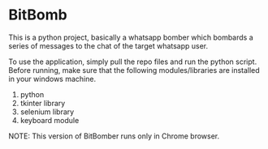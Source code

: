 # BitBomb
This is a python project, basically a whatsapp bomber which bombards a series of messages to the chat of the target whatsapp user. 

To use the application, simply pull the repo files and run the python script.
Before running, make sure that the following modules/libraries are installed in your windows machine.

1. python
2. tkinter library
3. selenium library
4. keyboard module

NOTE: This version of BitBomber runs only in Chrome browser.
